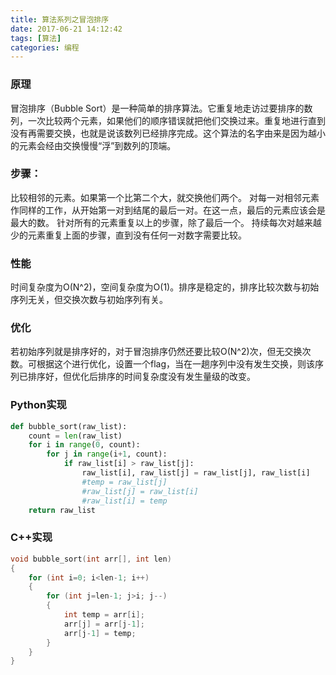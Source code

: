 ```yaml
---
title: 算法系列之冒泡排序
date: 2017-06-21 14:12:42
tags: [算法]
categories: 编程
---
```

### 原理
冒泡排序（Bubble Sort）是一种简单的排序算法。它重复地走访过要排序的数列，一次比较两个元素，如果他们的顺序错误就把他们交换过来。重复地进行直到没有再需要交换，也就是说该数列已经排序完成。这个算法的名字由来是因为越小的元素会经由交换慢慢“浮”到数列的顶端。

### 步骤：
比较相邻的元素。如果第一个比第二个大，就交换他们两个。
对每一对相邻元素作同样的工作，从开始第一对到结尾的最后一对。在这一点，最后的元素应该会是最大的数。
针对所有的元素重复以上的步骤，除了最后一个。
持续每次对越来越少的元素重复上面的步骤，直到没有任何一对数字需要比较。

### 性能
时间复杂度为O(N^2)，空间复杂度为O(1)。排序是稳定的，排序比较次数与初始序列无关，但交换次数与初始序列有关。

### 优化
若初始序列就是排序好的，对于冒泡排序仍然还要比较O(N^2)次，但无交换次数。可根据这个进行优化，设置一个flag，当在一趟序列中没有发生交换，则该序列已排序好，但优化后排序的时间复杂度没有发生量级的改变。

### Python实现
```python
def bubble_sort(raw_list):
    count = len(raw_list)
    for i in range(0, count):
        for j in range(i+1, count):
            if raw_list[i] > raw_list[j]:
                raw_list[i], raw_list[j] = raw_list[j], raw_list[i]
                #temp = raw_list[j]
                #raw_list[j] = raw_list[i]
                #raw_list[i] = temp
    return raw_list
```

### C++实现
```cpp
void bubble_sort(int arr[], int len)
{
    for (int i=0; i<len-1; i++)
    {
        for (int j=len-1; j>i; j--)
        {
            int temp = arr[i];
            arr[j] = arr[j-1];
            arr[j-1] = temp;
        }
    }
}
```